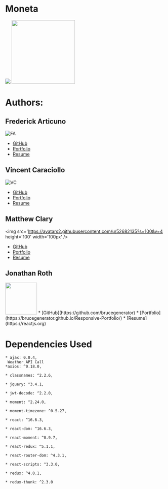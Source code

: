 # Moneta 
![](https://github.com/vin-cent321/Moneta/blob/master/client/src/components/layout/logofinal_2.jpg)
<img src='https://github.com/vin-cent321/Moneta/blob/master/client/src/components/layout/Moneta-qr.png' 
height='200' width='200px' />
# Authors:
## Frederick Articuno
![FA](https://avatars1.githubusercontent.com/u/44718784?s=100&v=4)
* [GitHub](https://github.com/fkarticuno)
* [Portfolio](https://fkarticuno.github.io/CodingPortfolio/)
* [Resume](https://fkarticuno.github.io/CodingPortfolio/Resume_DEC2019_std.pdf)
## Vincent Caraciollo
![VC](https://avatars3.githubusercontent.com/u/52013834?s=100&v=4)
* [GitHub](https://github.com/vin-cent321)
* [Portfolio](https://vin-cent321.github.io/Bootstrap-Portfolio/)
* [Resume](https://reactjs.org)
## Matthew Clary
<img src='https://avatars2.githubusercontent.com/u/52682135?s=100&v=4 height='100' width='100px' />
* [GitHub](https://github.com/clarymt)
* [Portfolio](https://clarymt.github.io/Bootstrap-Portfolio/)
* [Resume](https://reactjs.org)
## Jonathan Roth
<img src='https://avatars0.githubusercontent.com/u/32680255?s=100&v=4' height='100' width='100px' />
* [GitHub](https://github.com/brucegenerator)
* [Portfolio](https://brucegenerator.github.io/Responsive-Portfolio/)
* [Resume](https://reactjs.org)

# Dependencies Used
    * ajax: 0.0.4,
     Weather API Call
    *axios: ^0.18.0,
     
    * classnames: ^2.2.6,
    
    * jquery: ^3.4.1,
    
    * jwt-decode: ^2.2.0,
    
    * moment: ^2.24.0,
    
    * moment-timezone: ^0.5.27,
    
    * react: ^16.6.3,
    
    * react-dom: ^16.6.3,
    
    * react-moment: ^0.9.7,
    
    * react-redux: ^5.1.1,
    
    * react-router-dom: ^4.3.1,
    
    * react-scripts: ^3.3.0,
    
    * redux: ^4.0.1,
    
    * redux-thunk: ^2.3.0
    